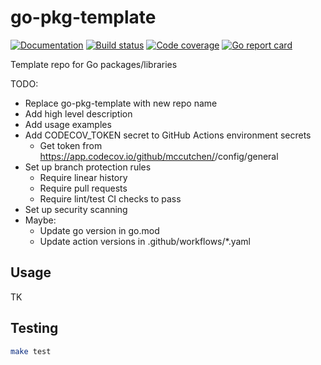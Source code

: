 # go-pkg-template

[![Documentation](https://pkg.go.dev/badge/github.com/mccutchen/go-pkg-template)](https://pkg.go.dev/github.com/mccutchen/go-pkg-template)
[![Build status](https://github.com/mccutchen/go-pkg-template/actions/workflows/test.yaml/badge.svg)](https://github.com/mccutchen/go-pkg-template/actions/workflows/test.yaml)
[![Code coverage](https://codecov.io/gh/mccutchen/go-pkg-template/branch/main/graph/badge.svg)](https://codecov.io/gh/mccutchen/go-pkg-template)
[![Go report card](http://goreportcard.com/badge/github.com/mccutchen/go-pkg-template)](https://goreportcard.com/report/github.com/mccutchen/go-pkg-template)

Template repo for Go packages/libraries

TODO:
- Replace go-pkg-template with new repo name
- Add high level description
- Add usage examples
- Add CODECOV_TOKEN secret to GitHub Actions environment secrets
  - Get token from https://app.codecov.io/github/mccutchen/<REPO>/config/general
- Set up branch protection rules
  - Require linear history
  - Require pull requests
  - Require lint/test CI checks to pass
- Set up security scanning
- Maybe:
  - Update go version in go.mod
  - Update action versions in .github/workflows/*.yaml

## Usage

TK

## Testing

```bash
make test
```
